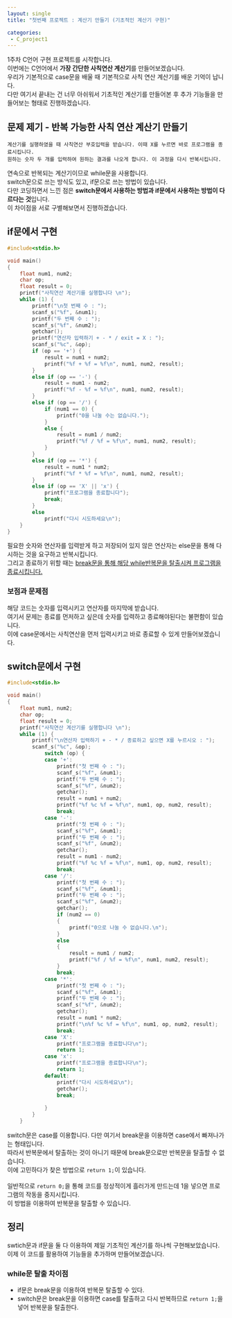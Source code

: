 ```yaml
---
layout: single
title: "첫번째 프로젝트 : 계산기 만들기 (기초적인 계산기 구현)"

categories:
 - C_project1
---
```


1주차 C언어 구현 프로젝트를 시작합니다. <br>
이번에는 C언어에서 **가장 간단한 사칙연산 계산기**를 만들어보겠습니다. <br>
우리가 기본적으로 case문을 배울 때 기본적으로 사칙 연산 계산기를 배운 기억이 납니다. <br>
다만 여기서 끝내는 건 너무 아쉬워서 기초적인 계산기를 만들어본 후 추가 기능들을 만들어보는 형태로 진행하겠습니다. <br>

## 문제 제기 - 반복 가능한 사칙 연산 계산기 만들기
```
계산기를 실행하였을 때 사칙연산 부호입력을 받습니다. 이때 X를 누르면 바로 프로그램을 종료시킵니다.
원하는 숫자 두 개를 입력하여 원하는 결과를 나오게 합니다. 이 과정을 다시 반복시킵니다.
```
연속으로 반복되는 계산기이므로 while문을 사용합니다. <br>
switch문으로 쓰는 방식도 있고, if문으로 쓰는 방법이 있습니다. <br>
다만 코딩하면서 느낀 점은 **switch문에서 사용하는 방법과 if문에서 사용하는 방법이 다르다는 것**입니다. <br>
이 차이점을 서로 구별해보면서 진행하겠습니다. <br>

## if문에서 구현
```c
#include<stdio.h>

void main()
{
    float num1, num2;
    char op;
    float result = 0;
    printf("사칙연산 계산기를 실행합니다 \n");
    while (1) {
        printf("\n첫 번째 수 : ");
        scanf_s("%f", &num1);
        printf("두 번째 수 : ");
        scanf_s("%f", &num2);
        getchar();
        printf("연산자 입력하기 + - * / exit = X : ");
        scanf_s("%c", &op);
        if (op == '+') {
            result = num1 + num2;
            printf("%f + %f = %f\n", num1, num2, result);
        }
        else if (op == '-') {
            result = num1 - num2;
            printf("%f - %f = %f\n", num1, num2, result);
        }
        else if (op == '/') {
            if (num1 == 0) {
                printf("0을 나눌 수는 없습니다.");
            }
            else {
                result = num1 / num2;
                printf("%f / %f = %f\n", num1, num2, result);
            }
        }
        else if (op == '*') {
            result = num1 * num2;
            printf("%f * %f = %f\n", num1, num2, result);
        }
        else if (op == 'X' || 'x') {
            printf("프로그램을 종료합니다");
            break;
        }
        else
            printf("다시 시도하세요\n");
    }
}
```

필요한 숫자와 연산자를 입력받게 하고 저장되어 있지 않은 연산자는 else문을 통해 다시하는 것을 요구하고 반복시킵니다. <br>
그리고 종료하기 위할 때는 <U>break문을 통해 해당 while반복문을 탈출시켜 프로그램을 종료시킵니다.</U> <br>

### 보점과 문제점
해당 코드는 숫자를 입력시키고 연산자를 마지막에 받습니다. <br>
여기서 문제는 종료를 먼저하고 싶은데 숫자를 입력하고 종료해야된다는 불편함이 있습니다. <br>
이에 case문에서는 사칙연산을 먼저 입력시키고 바로 종료할 수 있게 만들어보겠습니다. <br>

## switch문에서 구현
```c
#include<stdio.h>

void main()
{
    float num1, num2;
    char op;
    float result = 0;
    printf("사칙연산 계산기를 실행합니다 \n");
    while (1) {
        printf("\n연산자 입력하기 + - * / 종료하고 싶으면 X를 누르시오 : ");
        scanf_s("%c", &op);
            switch (op) {
            case '+':
                printf("첫 번째 수 : ");
                scanf_s("%f", &num1);
                printf("두 번째 수 : ");
                scanf_s("%f", &num2);
                getchar();
                result = num1 + num2;
                printf("%f %c %f = %f\n", num1, op, num2, result);
                break;
            case '-':
                printf("첫 번째 수 : ");
                scanf_s("%f", &num1);
                printf("두 번째 수 : ");
                scanf_s("%f", &num2);
                getchar();
                result = num1 - num2;
                printf("%f %c %f = %f\n", num1, op, num2, result);
                break;
            case '/':
                printf("첫 번째 수 : ");
                scanf_s("%f", &num1);
                printf("두 번째 수 : ");
                scanf_s("%f", &num2);
                getchar();
                if (num2 == 0)
                {
                    printf("0으로 나눌 수 없습니다.\n");
                }
                else
                {
                    result = num1 / num2;
                    printf("%f / %f = %f\n", num1, num2, result);
                }
                break;
            case '*':
                printf("첫 번째 수 : ");
                scanf_s("%f", &num1);
                printf("두 번째 수 : ");
                scanf_s("%f", &num2);
                getchar();
                result = num1 * num2;
                printf("\n%f %c %f = %f\n", num1, op, num2, result);
                break;
            case 'X':
                printf("프로그램을 종료합니다\n");
                return 1;
            case 'x':
                printf("프로그램을 종료합니다\n");
                return 1;
            default:
                printf("다시 시도하세요\n");
                getchar();
                break;
            
            }
        }
    }
```
switch문은 case를 이용합니다. 다만 여기서 break문을 이용하면 case에서 빠져나가는 형태입니다. <br>
따라서 반복문에서 탈출하는 것이 아니기 때문에 break문으로만 반복문을 탈출할 수 없습니다. <br>
이에 고민하다가 찾은 방법으로 ``return 1;``이 있습니다. <br> <br>
일반적으로 ``return 0;``을 통해 코드를 정상적이게 흘러가게 만드는데 1을 넣으면 프로그램의 작동을 중지시킵니다. <br>
이 방법을 이용하여 반복문을 탈출할 수 있습니다. <br>

## 정리
swtich문과 if문을 둘 다 이용하여 제일 기초적인 계산기를 하나씩 구현해보았습니다. <br>
이제 이 코드를 활용하여 기능들을 추가하며 만들어보겠습니다. <br>
### while문 탈출 차이점
* if문은 break문을 이용하여 반복문 탈출할 수 있다.
* switch문은 break문을 이용하면 case를 탈출하고 다시 반복하므로 ``return 1;``을 넣어 반복문을 탈출한다.
